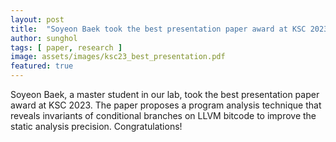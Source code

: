 ```yaml
---
layout: post
title:  "Soyeon Baek took the best presentation paper award at KSC 2023!"
author: sunghol
tags: [ paper, research ]
image: assets/images/ksc23_best_presentation.pdf
featured: true
---
```


Soyeon Baek, a master student in our lab, took the best presentation paper award at
KSC 2023.
The paper proposes a program analysis technique that reveals invariants of
conditional branches on LLVM bitcode to improve the static analysis precision.
Congratulations!
